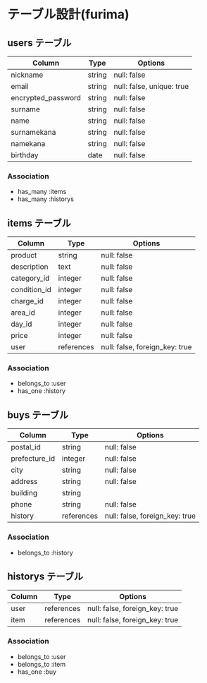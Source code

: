 # テーブル設計(furima)

## users テーブル

| Column              | Type   | Options                   |
| ------------------- | ------ | ------------------------- |
| nickname            | string | null: false               |
| email               | string | null: false, unique: true |
| encrypted_password  | string | null: false               |
| surname             | string | null: false               |
| name                | string | null: false               |
| surnamekana         | string | null: false               |
| namekana            | string | null: false               |
| birthday            | date   | null: false               |

### Association

- has_many :items
- has_many :historys

## items テーブル

| Column       | Type       | Options                        |
| ------------ | ---------- | ------------------------------ |
| product      | string     | null: false                    |
| description  | text       | null: false                    |
| category_id  | integer    | null: false                    |
| condition_id | integer    | null: false                    |
| charge_id    | integer    | null: false                    |
| area_id      | integer    | null: false                    |
| day_id       | integer    | null: false                    |
| price        | integer    | null: false                    |
| user         | references | null: false, foreign_key: true |

### Association

- belongs_to :user
- has_one :history

## buys テーブル

| Column        | Type       | Options                        |
| ------------- | ---------- | ------------------------------ |
| postal_id     | string     | null: false                    |
| prefecture_id | integer    | null: false                    |
| city          | string     | null: false                    |
| address       | string     | null: false                    |
| building      | string     |                                |
| phone         | string     | null: false                    |
| history       | references | null: false, foreign_key: true |

### Association

- belongs_to :history

## historys テーブル

| Column | Type       | Options                        |
| ------ | ---------- | ------------------------------ |
| user   | references | null: false, foreign_key: true |
| item   | references | null: false, foreign_key: true |

### Association

- belongs_to :user
- belongs_to :item
- has_one :buy